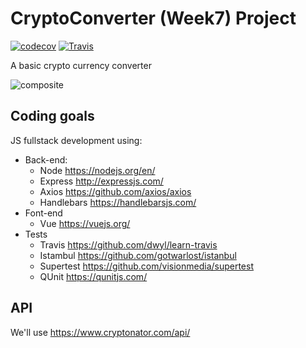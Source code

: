 # CryptoConverter (Week7) Project

[![codecov](https://codecov.io/gh/TiC-1/Week7_cryptoconverter/branch/master/graph/badge.svg)](https://codecov.io/gh/TiC-1/Week7_cryptoconverter) [![Travis](https://travis-ci.org/TiC-1/Week7_cryptoconverter.svg?branch=master)](https://travis-ci.org/TiC-1/Week7_cryptoconverter)

A basic crypto currency converter

![composite](https://user-images.githubusercontent.com/24767679/37833546-d95f18b8-2eab-11e8-9111-74604c58f599.jpg)

## Coding goals
JS fullstack development using:
- Back-end:
  - Node https://nodejs.org/en/
  - Express http://expressjs.com/
  - Axios https://github.com/axios/axios
  - Handlebars https://handlebarsjs.com/
- Font-end
  - Vue https://vuejs.org/
- Tests
  - Travis https://github.com/dwyl/learn-travis
  - Istambul https://github.com/gotwarlost/istanbul
  - Supertest https://github.com/visionmedia/supertest
  - QUnit https://qunitjs.com/

## API
We'll use https://www.cryptonator.com/api/

